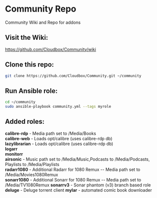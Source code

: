 # Community Repo

Community Wiki and Repo for addons


## Visit the Wiki:

https://github.com/Cloudbox/Community/wiki

## Clone this repo:

```bash
git clone https://github.com/Cloudbox/Community.git ~/community
```

## Run Ansible role:

```bash
cd ~/community
sudo ansible-playbook community.yml --tags myrole
```
## Added roles:

**calibre-rdp** - Media path set to /Media/Books\
**calibre-web** - Loads opt/calibre  (uses calibre-rdp db)\
**lazylibrarian** - Loads opt/calibre  (uses calibre-rdp db)\
**logarr**\
**monitorr**\
**airsonic** - Music path set to /Media/Music,Podcasts to /Media/Podcasts, Playlists to /Media/Playlists\
**radarr1080** - Additional Radarr for 1080 Remux -- Media path set to /Media/Movies1080Remux\
**sonarr1080** - Additional Sonarr for 1080 Remux -- Media path set to /Media/TV1080Remux
**sonarrv3** - Sonar phantom (v3) branch based role
**deluge** - Deluge torrent client
**mylar** - automated comic book downloader
